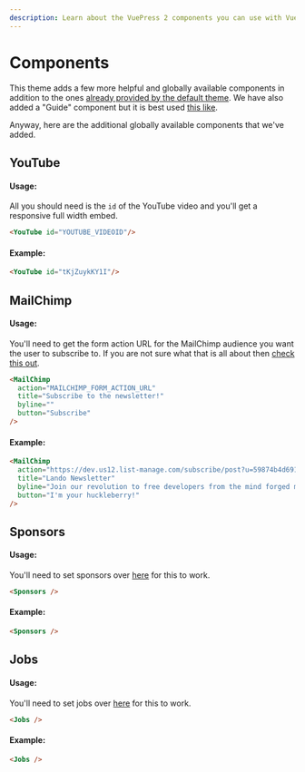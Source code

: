 ```yaml
---
description: Learn about the VuePress 2 components you can use with VuePress2 Default Theme Plus.
---
```

# Components

This theme adds a few more helpful and globally available components in addition to the ones [already provided by the default theme](https://v2.vuepress.vuejs.org/reference/default-theme/components.html). We have also added a "Guide" component but it is best used [this like](./making-a-guide.html).

Anyway, here are the additional globally available components that we've added.

## YouTube

#### Usage:

All you should need is the `id` of the YouTube video and you'll get a responsive full width embed.

```md
<YouTube id="YOUTUBE_VIDEOID"/>
```

#### Example:

```md
<YouTube id="tKjZuykKY1I"/>
```

<YouTube id="tKjZuykKY1I"/>

## MailChimp

#### Usage:

You'll need to get the form action URL for the MailChimp audience you want the user to subscribe to. If you are not sure what that is all about then [check this out](https://mailchimp.com/help/determine-webpage-signup-location/).

```md
<MailChimp
  action="MAILCHIMP_FORM_ACTION_URL"
  title="Subscribe to the newsletter!"
  byline=""
  button="Subscribe"
/>
```

#### Example:

```md
<MailChimp
  action="https://dev.us12.list-manage.com/subscribe/post?u=59874b4d6910fa65e724a4648&amp;id=613837077f"
  title="Lando Newsletter"
  byline="Join our revolution to free developers from the mind forged manacled of lesser dev tools"
  button="I'm your huckleberry!"
/>
```

<MailChimp
  action="https://dev.us12.list-manage.com/subscribe/post?u=59874b4d6910fa65e724a4648&amp;id=613837077f"
  title="Lando Newsletter"
  byline="Join our revolution to free developers from the mind forged manacled of lesser dev tools"
  button="I'm your huckleberry!"
/>

## Sponsors

#### Usage:

You'll need to set sponsors over [here](./config.html#sponsors) for this to work.

```md
<Sponsors />
```

#### Example:

```md
<Sponsors />
```

<Sponsors />


## Jobs

#### Usage:

You'll need to set jobs over [here](./config.html#jobs) for this to work.

```md
<Jobs />
```

#### Example:

```md
<Jobs />
```

<Jobs />
